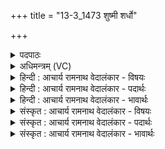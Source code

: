 +++
title = "13-3_1473 शुष्मी शर्धो"

+++
<details><summary>पदपाठः</summary>

शुष्मी꣢। श꣡र्धः꣢꣯। न। मा꣡रु꣢꣯तम्। प꣣वस्व। अ꣡न꣢꣯भिशस्ता। अन्। अ꣣भिशस्ता। दिव्या꣢। य꣡था꣢꣯। विट्। आ꣡पः꣢꣯। न। म꣣क्षु꣢। सु꣣मतिः꣢। सु꣣। मतिः꣢। भ꣣व। नः। सहस्रा꣡प्साः꣢। स꣣ह꣡स्र꣢। अ꣣प्साः। पृतनाषा꣢ट्। न। य꣣ज्ञः꣢। १४७३।
</details>

<details><summary>अधिमन्त्रम् (VC)</summary>

- पवमानः सोमः
- उशनाः काव्यः
- त्रिष्टुप्
- धैवतः
</details>

<details><summary>हिन्दी : आचार्य रामनाथ वेदालंकार - विषयः</summary>

अगले मन्त्र में मनुष्य को प्रेरित किया गया है।
</details>

<details><summary>हिन्दी : आचार्य रामनाथ वेदालंकार - पदार्थः</summary>

पदार्थान्वयभाषाः -  हे सोम अर्थात् शान्तिप्रिय मानव ! (शुष्मी) बलवान् तू (मरुतां शर्धः न) पवनों के गण के समान (पवस्व) क्रियाशील बन। (दिव्या विट्) दिव्य गुणोंवाली विदुषी प्रजा (यथा) जैसे (अनभिशस्ता) अनिन्दित होती है, वैसे ही तू अनिन्दित हो। (आपः न) नदियों के समान (मक्षु) शीघ्र (नः) हमारे लिए (सुमतिः) परोपकार की मतिवाला (भव) बन। (सहस्राप्साः) सहस्र रूपोंवाले (पृतनाषाट् न) सेनाओं को पराजित करनेवाले सेनापति के समान (यज्ञः) आत्म-बलिदान करनेवाला बन ॥३॥ यहाँ मालोपमा अलङ्कार है ॥३॥
</details>

<details><summary>हिन्दी : आचार्य रामनाथ वेदालंकार - भावार्थः</summary>

भावार्थभाषाः -  मनुष्य यदि पवनों के समान बलवान् विद्वानों के समान प्रशस्त,नदियों के समान परोपकारी और सेनापतियों के समान आत्म-बलिदान करनेवाले हों,तो निश्चित ही राष्ट्र सर्वोन्नत हो जाए ॥३॥
</details>

<details><summary>संस्कृत : आचार्य रामनाथ वेदालंकार - विषयः</summary>

अथ मानवं प्रेरयति।
</details>

<details><summary>संस्कृत : आचार्य रामनाथ वेदालंकार - पदार्थः</summary>

पदार्थान्वयभाषाः -  हे सोम शान्तिप्रिय मानव ! (शुष्मी) बलवान् (मारुतं शर्धः न) मरुतां गणः इव (पवस्व) क्रियाशीलो भव। किञ्च, (दिव्या विट्) दिव्यगुणयुक्ता विदुषी प्रजा (यथा) यद्वत् (अनभिशस्ता२) अनिन्दिता भवति, तथा त्वम् अनिन्दितो भव। अपि च, (आपः न) नद्यः इव (मक्षु) शीघ्रत्वेन (नः) अस्मभ्यम् (सुमतिः) परोपकारमतिः (भव) जायस्व। तथा च, (सहस्राप्साः) सहस्ररूपः। [अप्स इति रूपनाम। निघं० ३।७।] (पृतनाषाट् न) सेनानां पराजेता सेनापतिरिव (यज्ञः) आत्मबलिदानकर्ता भव ॥३॥ अत्र मालोपमालङ्कारः ॥३॥
</details>

<details><summary>संस्कृत : आचार्य रामनाथ वेदालंकार - भावार्थः</summary>

भावार्थभाषाः -  मानवा यदि वायुगणा इव बलिनो,विद्वांस इव प्रशस्ता,नद्य इव परोपकारपरायणाः,सेनापतय इवात्मबलिदानकर्तारो भवेयुस्तर्हि नूनं राष्ट्रं सर्वोन्नतं स्यात् ॥३॥
</details>